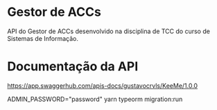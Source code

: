 # Gestor de ACCs
API do Gestor de ACCs desenvolvido na disciplina de TCC do curso de Sistemas de Informação.

# Documentação da API
https://app.swaggerhub.com/apis-docs/gustavocrvls/KeeMe/1.0.0

ADMIN_PASSWORD="password" yarn typeorm migration:run
